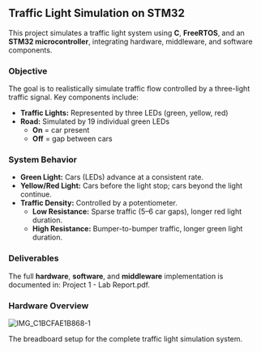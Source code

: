 ## Traffic Light Simulation on STM32

This project simulates a traffic light system using **C**, **FreeRTOS**, and an **STM32 microcontroller**, integrating hardware, middleware, and software components.

### Objective

The goal is to realistically simulate traffic flow controlled by a three-light traffic signal. Key components include:

- **Traffic Lights:** Represented by three LEDs (green, yellow, red)
- **Road:** Simulated by 19 individual green LEDs
  - **On** = car present
  - **Off** = gap between cars

### System Behavior

- **Green Light:** Cars (LEDs) advance at a consistent rate.
- **Yellow/Red Light:** Cars before the light stop; cars beyond the light continue.
- **Traffic Density:** Controlled by a potentiometer.
  - **Low Resistance:** Sparse traffic (5–6 car gaps), longer red light duration.
  - **High Resistance:** Bumper-to-bumper traffic, longer green light duration.

### Deliverables

The full **hardware**, **software**, and **middleware** implementation is documented in: Project 1 - Lab Report.pdf.

### Hardware Overview

![IMG_C1BCFAE1B868-1](https://github.com/user-attachments/assets/af10a294-caf4-4382-ab16-3a7146957d85)

The breadboard setup for the complete traffic light simulation system.
